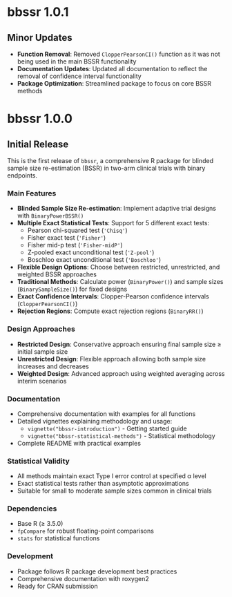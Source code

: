 # bbssr 1.0.1

## Minor Updates

* **Function Removal**: Removed `ClopperPearsonCI()` function as it was not being used in the main BSSR functionality
* **Documentation Updates**: Updated all documentation to reflect the removal of confidence interval functionality
* **Package Optimization**: Streamlined package to focus on core BSSR methods

# bbssr 1.0.0

## Initial Release

This is the first release of `bbssr`, a comprehensive R package for blinded sample size re-estimation (BSSR) in two-arm clinical trials with binary endpoints.

### Main Features

* **Blinded Sample Size Re-estimation**: Implement adaptive trial designs with `BinaryPowerBSSR()`
* **Multiple Exact Statistical Tests**: Support for 5 different exact tests:
  - Pearson chi-squared test (`'Chisq'`)
  - Fisher exact test (`'Fisher'`)
  - Fisher mid-p test (`'Fisher-midP'`)
  - Z-pooled exact unconditional test (`'Z-pool'`)
  - Boschloo exact unconditional test (`'Boschloo'`)
* **Flexible Design Options**: Choose between restricted, unrestricted, and weighted BSSR approaches
* **Traditional Methods**: Calculate power (`BinaryPower()`) and sample sizes (`BinarySampleSize()`) for fixed designs
* **Exact Confidence Intervals**: Clopper-Pearson confidence intervals (`ClopperPearsonCI()`)
* **Rejection Regions**: Compute exact rejection regions (`BinaryRR()`)

### Design Approaches

* **Restricted Design**: Conservative approach ensuring final sample size ≥ initial sample size
* **Unrestricted Design**: Flexible approach allowing both sample size increases and decreases
* **Weighted Design**: Advanced approach using weighted averaging across interim scenarios

### Documentation

* Comprehensive documentation with examples for all functions
* Detailed vignettes explaining methodology and usage:
  - `vignette("bbssr-introduction")` - Getting started guide
  - `vignette("bbssr-statistical-methods")` - Statistical methodology
* Complete README with practical examples

### Statistical Validity

* All methods maintain exact Type I error control at specified α level
* Exact statistical tests rather than asymptotic approximations
* Suitable for small to moderate sample sizes common in clinical trials

### Dependencies

* Base R (≥ 3.5.0)
* `fpCompare` for robust floating-point comparisons
* `stats` for statistical functions

### Development

* Package follows R package development best practices
* Comprehensive documentation with roxygen2
* Ready for CRAN submission
